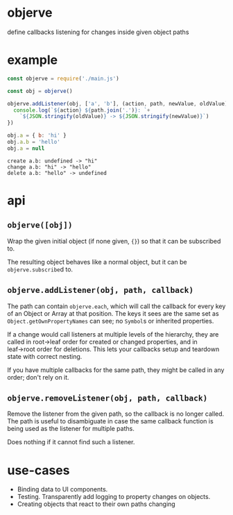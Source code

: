 # objerve

define callbacks listening for changes inside given object paths

# example

<!-- !test program node -->

<!-- !test in first example -->
```js
const objerve = require('./main.js')

const obj = objerve()

objerve.addListener(obj, ['a', 'b'], (action, path, newValue, oldValue) => {
  console.log(`${action} ${path.join('.')}: `+
    `${JSON.stringify(oldValue)} -> ${JSON.stringify(newValue)}`)
})

obj.a = { b: 'hi' }
obj.a.b = 'hello'
obj.a = null
```

<!-- !test out first example -->

```
create a.b: undefined -> "hi"
change a.b: "hi" -> "hello"
delete a.b: "hello" -> undefined
```

# api

## `objerve([obj])`

Wrap the given initial object (if none given, `{}`) so that it can be
subscribed to.

The resulting object behaves like a normal object, but it can be
`objerve.subscribe`d to.

## `objerve.addListener(obj, path, callback)`

The path can contain `objerve.each`, which will call the callback for every key
of an Object or Array at that position.  The keys it sees are the same set as
`Object.getOwnPropertyNames` can see; no `Symbol`s or inherited properties.

If a change would call listeners at multiple levels of the hierarchy, they are
called in root→leaf order for created or changed properties, and in leaf→root
order for deletions.  This lets your callbacks setup and teardown state with
correct nesting.

If you have multiple callbacks for the same path, they might be called in any
order; don't rely on it.

## `objerve.removeListener(obj, path, callback)`

Remove the listener from the given path, so the callback is no longer called.
The path is useful to disambiguate in case the same callback function is being
used as the listener for multiple paths.

Does nothing if it cannot find such a listener.

# use-cases

 - Binding data to UI components.
 - Testing.  Transparently add logging to property changes on objects.
 - Creating objects that react to their own paths changing
